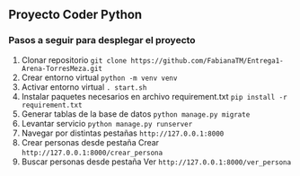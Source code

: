 ## Proyecto Coder Python
### Pasos a seguir para desplegar el proyecto
1. Clonar repositorio
    `git clone https://github.com/FabianaTM/Entrega1-Arena-TorresMeza.git`
2. Crear entorno virtual
    `python -m venv venv`
3. Activar entorno virtual
    `. start.sh`
4. Instalar paquetes necesarios en archivo requirement.txt
    `pip install -r requirement.txt`
5. Generar tablas de la base de datos
    `python manage.py migrate`
6. Levantar servicio
    `python manage.py runserver`
7. Navegar por distintas pestañas
    `http://127.0.0.1:8000`
8. Crear personas desde pestaña Crear
    `http://127.0.0.1:8000/crear_persona`
9. Buscar personas desde pestaña Ver
    `http://127.0.0.1:8000/ver_persona`
